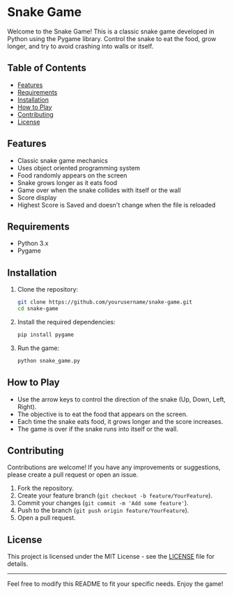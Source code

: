 # Snake Game

Welcome to the Snake Game! This is a classic snake game developed in Python using the Pygame library. Control the snake to eat the food, grow longer, and try to avoid crashing into walls or itself.

## Table of Contents

- [Features](#features)
- [Requirements](#requirements)
- [Installation](#installation)
- [How to Play](#how-to-play)
- [Contributing](#contributing)
- [License](#license)

## Features

- Classic snake game mechanics
- Uses object oriented programming system
- Food randomly appears on the screen
- Snake grows longer as it eats food
- Game over when the snake collides with itself or the wall
- Score display
- Highest Score is Saved and doesn't change when the file is reloaded

## Requirements

- Python 3.x
- Pygame

## Installation

1. Clone the repository:
    ```bash
    git clone https://github.com/yourusername/snake-game.git
    cd snake-game
    ```

2. Install the required dependencies:
    ```bash
    pip install pygame
    ```

3. Run the game:
    ```bash
    python snake_game.py
    ```

## How to Play

- Use the arrow keys to control the direction of the snake (Up, Down, Left, Right).
- The objective is to eat the food that appears on the screen.
- Each time the snake eats food, it grows longer and the score increases.
- The game is over if the snake runs into itself or the wall.


## Contributing

Contributions are welcome! If you have any improvements or suggestions, please create a pull request or open an issue.

1. Fork the repository.
2. Create your feature branch (`git checkout -b feature/YourFeature`).
3. Commit your changes (`git commit -m 'Add some feature'`).
4. Push to the branch (`git push origin feature/YourFeature`).
5. Open a pull request.

## License

This project is licensed under the MIT License - see the [LICENSE](LICENSE) file for details.

---

Feel free to modify this README to fit your specific needs. Enjoy the game!
